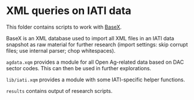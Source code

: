 # XML queries on IATI data

This folder contains scripts to work with [BaseX](http://basex.org).

BaseX is an XML database used to import all XML files in an IATI data snapshot
as raw material for further research
(import settings: skip corrupt files; use internal parser; chop whitespaces).

`agdata.xqm` provides a module for all Open Ag-related data based
on DAC sector codes. This can then be used in further explorations.

`lib/iati.xqm` provides a module with some IATI-specific helper functions.

`results` contains output of research scripts.

